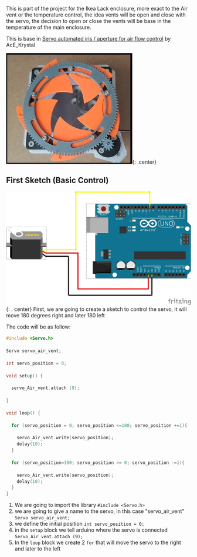 This is part of the project for the Ikea Lack enclosure, more exact to the Air vent or the temperature control, the idea vents will be open and close with the servo, the decision to open or close the vents will be base in the temperature of the main enclosure.

This is base in [Servo automated iris / aperture for air flow control](https://www.thingiverse.com/thing:3563742) by AcE_Krystal

![001.servo_automated_iris](images/001.servo_automated_iris.jpg){: .center}

## First Sketch (Basic Control)

![002.servo_schema](images/002.servo_schema.jpg){: . center}
First, we are going to create a sketch to control the servo, it will move 180 degrees right and later 180 left

The code will be as follow:

```C++
#include <Servo.h>

Servo servo_air_vent;

int servo_position = 0;

void setup() {

  servo_Air_vent.attach (9);

}

void loop() {

  for (servo_position = 0; servo_position <=180; servo_position +=1){

    servo_Air_vent.write(servo_position);
    delay(10);
  }

  for (servo_position=180; servo_position >= 0; servo_position -=1){

    servo_Air_vent.write(servo_position);
    delay(10);
  }
}
```

1. We are going to import the library `#include <Servo.h>`  
2. we are going to give a name to the servo, in this case "servo_air_vent" `Servo servo_air_vent;`  
3. we define the initial position `int servo_position = 0;`  
4. in the `setup` block we tell arduino where the servo is connected `Servo_Air_vent.attach (9);`  
5. In the `loop` block we create 2 `for` that will move the servo to the right and later to the left  